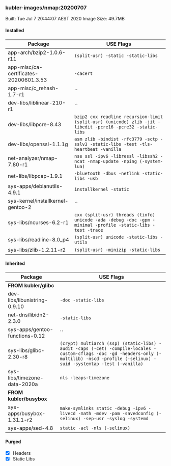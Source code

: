 ### kubler-images/nmap:20200707

Built: Tue Jul  7 20:44:07 AEST 2020
Image Size: 49.7MB

#### Installed
Package | USE Flags
--------|----------
app-arch/bzip2-1.0.6-r11 | `(split-usr) -static -static-libs`
app-misc/ca-certificates-20200601.3.53 | `-cacert`
app-misc/c_rehash-1.7-r1 | ``
dev-libs/liblinear-210-r1 | ``
dev-libs/libpcre-8.43 | `bzip2 cxx readline recursion-limit (split-usr) (unicode) zlib -jit -libedit -pcre16 -pcre32 -static-libs`
dev-libs/openssl-1.1.1g | `asm zlib -bindist -rfc3779 -sctp -sslv3 -static-libs -test -tls-heartbeat -vanilla`
net-analyzer/nmap-7.80-r1 | `nse ssl -ipv6 -libressl -libssh2 -ncat -nmap-update -nping (-system-lua)`
net-libs/libpcap-1.9.1 | `-bluetooth -dbus -netlink -static-libs -usb`
sys-apps/debianutils-4.9.1 | `installkernel -static`
sys-kernel/installkernel-gentoo-2 | ``
sys-libs/ncurses-6.2-r1 | `cxx (split-usr) threads (tinfo) unicode -ada -debug -doc -gpm -minimal -profile -static-libs -test -trace`
sys-libs/readline-8.0_p4 | `(split-usr) unicode -static-libs -utils`
sys-libs/zlib-1.2.11-r2 | `(split-usr) -minizip -static-libs`
#### Inherited
Package | USE Flags
--------|----------
**FROM kubler/glibc** |
dev-libs/libunistring-0.9.10 | `-doc -static-libs`
net-dns/libidn2-2.3.0 | `-static-libs`
sys-apps/gentoo-functions-0.12 | ``
sys-libs/glibc-2.30-r8 | `(crypt) multiarch (ssp) (static-libs) -audit -caps (-cet) -compile-locales -custom-cflags -doc -gd -headers-only (-multilib) -nscd -profile (-selinux) -suid -systemtap -test (-vanilla)`
sys-libs/timezone-data-2020a | `nls -leaps-timezone`
**FROM kubler/busybox** |
sys-apps/busybox-1.31.1-r2 | `make-symlinks static -debug -ipv6 -livecd -math -mdev -pam -savedconfig (-selinux) -sep-usr -syslog -systemd`
sys-apps/sed-4.8 | `static -acl -nls (-selinux)`
#### Purged
- [x] Headers
- [x] Static Libs
